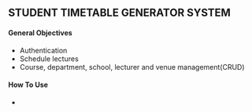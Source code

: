 ## STUDENT TIMETABLE GENERATOR SYSTEM
<h4>General Objectives</h4>
<ul>
<li>Authentication</li>
<li>Schedule lectures</li>
<li>Course, department, school, lecturer and venue management(CRUD)</li>
</ul>
<h4>How To Use</h4>
<ul>
<li></li>
</ul>